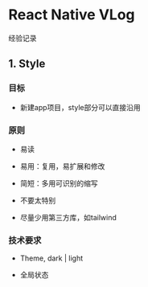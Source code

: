 # React Native VLog

经验记录

## 1. Style

### 目标

- 新建app项目，style部分可以直接沿用

### 原则

- 易读

- 易用：复用，易扩展和修改

- 简短：多用可识别的缩写

- 不要太特别

- 尽量少用第三方库，如tailwind

### 技术要求

- Theme, dark | light

- 全局状态